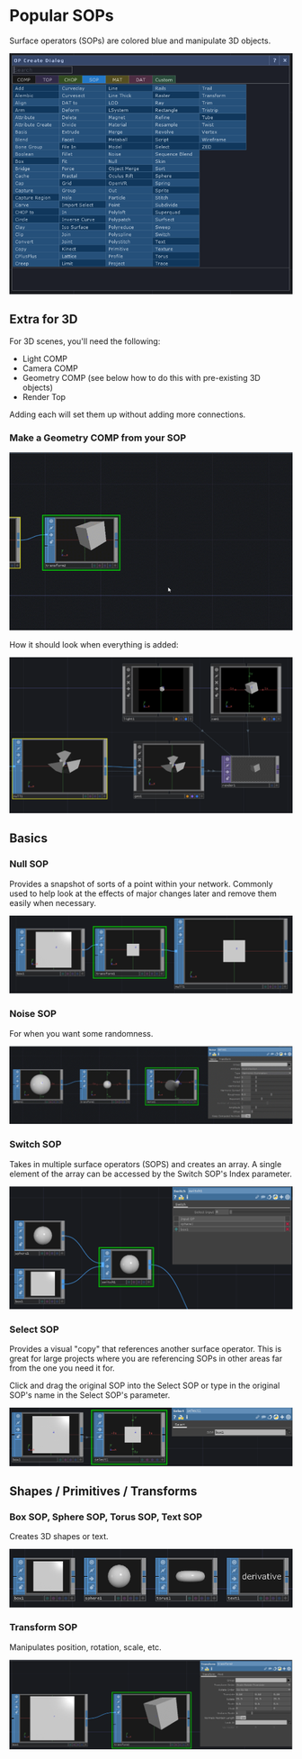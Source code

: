 # Popular SOPs

Surface operators \(SOPs\) are colored blue and manipulate 3D objects.

![](../.gitbook/assets/image%20%28140%29.png)

## Extra for 3D

For 3D scenes, you'll need the following:

* Light COMP
* Camera COMP
* Geometry COMP \(see below how to do this with pre-existing 3D objects\)
* Render Top

Adding each will set them up without adding more connections.

### Make a Geometry COMP from your SOP

![](../.gitbook/assets/tdgeocomp.gif)

How it should look when everything is added:

![](../.gitbook/assets/image%20%28186%29.png)

## Basics

### Null SOP

Provides a snapshot of sorts of a point within your network. Commonly used to help look at the effects of major changes later and remove them easily when necessary.

![](../.gitbook/assets/image%20%28170%29.png)

### Noise SOP

For when you want some randomness.

![](../.gitbook/assets/tdnoisesop.gif)

### Switch SOP

Takes in multiple surface operators \(SOPS\) and creates an array. A single element of the array can be accessed by the Switch SOP's Index parameter. 

![](../.gitbook/assets/image%20%28168%29.png)

### Select SOP

Provides a visual "copy" that references another surface operator. This is great for large projects where you are referencing SOPs in other areas far from the one you need it for.

Click and drag the original SOP into the Select SOP or type in the original SOP's name in the Select SOP's parameter.

![](../.gitbook/assets/image%20%28196%29.png)

## Shapes / Primitives / Transforms

### Box SOP, Sphere SOP, Torus SOP, Text SOP

Creates 3D shapes or text.

![](../.gitbook/assets/image%20%28146%29.png)

### Transform SOP

Manipulates position, rotation, scale, etc.

![](../.gitbook/assets/image%20%28180%29.png)

